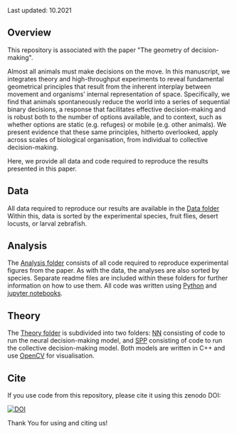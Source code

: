 Last updated: 10.2021 

Overview
--------

This repository is associated with the paper "The geometry of decision-making". 

Almost all animals must make decisions on the move. In this manuscript, we integrates theory and high-throughput experiments to reveal fundamental geometrical principles that result from the inherent interplay between movement and organisms’ internal representation of space. Specifically, we find that animals spontaneously reduce the world into a series of sequential binary decisions, a response that facilitates effective decision-making and is robust both to the number of options available, and to context, such as whether options are static (e.g. refuges) or mobile (e.g. other animals). We present evidence that these same principles, hitherto overlooked, apply across scales of biological organisation, from individual to collective decision-making.

Here, we provide all data and code required to reproduce the results presented in this paper.

Data
-----

All data required to reproduce our results are available in the [Data folder](./Data)
Within this, data is sorted by the experimental species, fruit flies, desert locusts, or larval zebrafish.

Analysis
---------

The [Analysis folder](./Analysis) consists of all code required to reproduce experimental figures from the paper. As with the data, the analyses are also sorted by species. Separate readme files are included within these folders for further information on how to use them. All code was written using [Python](https://www.python.org/) and [jupyter notebooks](https://jupyter.org/).

Theory
------------

The [Theory folder](./Theory) is subdivided into two folders: [NN](./Theory/NN) consisting of code to run the neural decision-making model, and [SPP](./Theory/SPP) consisting of code to run the collective decision-making model. Both models are written in C++ and use [OpenCV](https://opencv.org/) for visualisation.

Cite
----

If you use code from this repository, please cite it using this zenodo DOI:

[![DOI](https://zenodo.org/badge/416756781.svg)](https://zenodo.org/badge/latestdoi/416756781)

Thank You for using and citing us!
